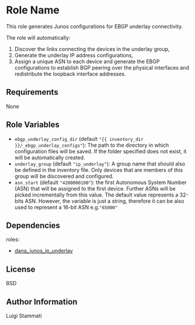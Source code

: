 Role Name
=========

This role generates Junos configurations for EBGP underlay connectivity.

The role will automatically:

1. Discover the links connecting the devices in the underlay group,  
2. Generate the underlay IP address configurations,
3. Assign a unique ASN to each device and generate the EBGP configurations to establish BGP peering over the physical 
interfaces and redistribute the loopback interface addresses.

Requirements
------------

None

Role Variables
--------------

* `ebgp_underlay_config_dir` (default `"{{ inventory_dir }}/_ebgp_underlay_configs"`): The path to
the directory in which configuration files will be saved. If the folder specified does 
not exist, it will be automatically created.
* `underlay_group` (default `"ip_underlay"`): A group name that should also be defined in the inventory file. 
Only devices that are members of this group will be discovered and configured.
* `asn_start` (default `"4200000100"`): the first Autonomous System Number (ASN) that will be assigned to the first 
device. Further ASNs will be picked incrementally from this value. The default value represents a 32-bits ASN. However,
 the variable is just a string, therefore it can be also used to represent a 16-bit ASN e.g.`"65000"`

Dependencies
------------

roles:

* [dana_junos_ip_underlay](../dana_junos_ip_underlay/README.md)

License
-------

BSD

Author Information
------------------

Luigi Stammati